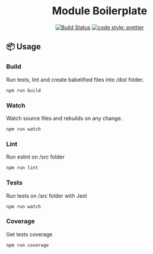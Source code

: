 <h1 align="center">
	Module Boilerplate
</h1>
<p align="center">
    <a href='https://semaphoreci.com/guillaumemorin/module-boilerplate'> <img src='https://semaphoreci.com/api/v1/guillaumemorin/module-boilerplate/branches/master/badge.svg' alt='Build Status'></a>
    <a href='https://github.com/prettier/prettier'> <img src='https://img.shields.io/badge/code_style-prettier-ff69b4.svg?style=flat-square' alt='code style: prettier'></a>
</p>

## 📦 Usage

### Build
Run tests, lint and create babelified files into /dist folder.
```
npm run build
```

### Watch
Watch source files and rebuilds on any change.
```
npm run watch
```

### Lint
Run eslint on /src folder
```
npm run lint
```
### Tests
Run tests on /src folder with Jest
```
npm run watch
```

### Coverage
Get tests coverage
```
npm run coverage
```
